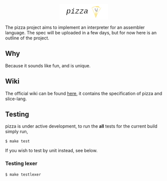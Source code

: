 <div align="center">
<img src="assets/header.png"><br>
</div>

The pizza project aims to implement an interpreter for an assembler language.
The spec will be uploaded in a few days, but for now here is an outline of the
project.

## Why

Because it sounds like fun, and is unique.

## Wiki

The official wiki can be found [here](https://wiki.skiqqy.xyz/en/pizza), it contains the specification of pizza and slice-lang.

## Testing

pizza is under active development, to run the __all__ tests for the current build
simply run,
````
$ make test
````
If you wish to test by unit instead, see below.

### Testing lexer
````
$ make testlexer
````
